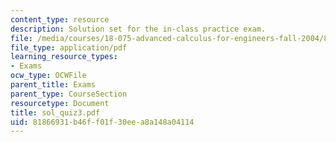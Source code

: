 ```yaml
---
content_type: resource
description: Solution set for the in-class practice exam.
file: /media/courses/18-075-advanced-calculus-for-engineers-fall-2004/81866931b46ff01f30eea8a148a04114_sol_quiz3.pdf
file_type: application/pdf
learning_resource_types:
- Exams
ocw_type: OCWFile
parent_title: Exams
parent_type: CourseSection
resourcetype: Document
title: sol_quiz3.pdf
uid: 81866931-b46f-f01f-30ee-a8a148a04114
---
```

